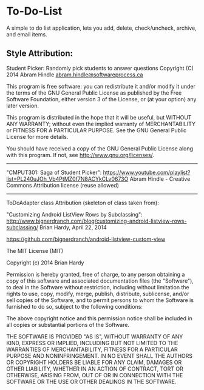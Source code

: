 To-Do-List
==========

A simple to do list application, lets you add, delete, check/uncheck, archive, and email items.


Style Attribution: 
----------------------------------------------------------
Student Picker: Randomly pick students to answer questions
Copyright (C) 2014 Abram Hindle abram.hindle@softwareprocess.ca

This program is free software: you can redistribute it and/or modify
it under the terms of the GNU General Public License as published by
the Free Software Foundation, either version 3 of the License, or
(at your option) any later version.

This program is distributed in the hope that it will be useful,
but WITHOUT ANY WARRANTY; without even the implied warranty of
MERCHANTABILITY or FITNESS FOR A PARTICULAR PURPOSE.  See the
GNU General Public License for more details.

You should have received a copy of the GNU General Public License
along with this program.  If not, see <http://www.gnu.org/licenses/>.

----------------------------------------------------------

"CMPUT301: Saga of Student Picker": https://www.youtube.com/playlist?list=PL240uJOh_Vb4PtMZ0f7N8ACYkCLv0673O
Abram Hindle - Creative Commons Attribution license (reuse allowed)

----------------------------------------------------------


ToDoAdapter class Attribution (skeleton of class taken from):

"Customizing Android ListView Rows by Subclassing": 
http://www.bignerdranch.com/blog/customizing-android-listview-rows-subclassing/
Brian Hardy, April 22, 2014

https://github.com/bignerdranch/android-listview-custom-view

The MIT License (MIT)

Copyright (c) 2014 Brian Hardy

Permission is hereby granted, free of charge, to any person obtaining a copy of this software and associated documentation files (the "Software"), to deal in the Software without restriction, including without limitation the rights to use, copy, modify, merge, publish, distribute, sublicense, and/or sell copies of the Software, and to permit persons to whom the Software is furnished to do so, subject to the following conditions:

The above copyright notice and this permission notice shall be included in all copies or substantial portions of the Software.

THE SOFTWARE IS PROVIDED "AS IS", WITHOUT WARRANTY OF ANY KIND, EXPRESS OR IMPLIED, INCLUDING BUT NOT LIMITED TO THE WARRANTIES OF MERCHANTABILITY, FITNESS FOR A PARTICULAR PURPOSE AND NONINFRINGEMENT. IN NO EVENT SHALL THE AUTHORS OR COPYRIGHT HOLDERS BE LIABLE FOR ANY CLAIM, DAMAGES OR OTHER LIABILITY, WHETHER IN AN ACTION OF CONTRACT, TORT OR OTHERWISE, ARISING FROM, OUT OF OR IN CONNECTION WITH THE SOFTWARE OR THE USE OR OTHER DEALINGS IN THE SOFTWARE.